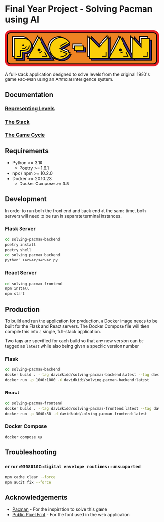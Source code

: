 # Final Year Project - Solving Pacman using AI

![Pacman Logo](solving-pacman-frontend/src/assets/images/pacman_logo_small.png)

A full-stack application designed to solve levels from the original 1980's game Pac-Man using an Artificial Intelligence system.

## Documentation

### [Representing Levels](docs/level-representation.md)

### [The Stack](docs/the-stack.md)

### [The Game Cycle](docs/game-cycle.md)

## Requirements

- Python >= 3.10
  - Poetry >= 1.6.1
- npx / npm >= 10.2.0
- Docker >= 20.10.23
  - Docker Compose >= 3.8

## Development

In order to run both the front end and back end at the same time, both servers will need to be run in separate terminal instances.

### Flask Server

```bash
cd solving-pacman-backend
poetry install
poetry shell
cd solving_pacman_backend
python3 server/server.py
```

### React Server

```bash
cd solving-pacman-frontend
npm install
npm start
```

## Production

To build and run the application for production, a Docker image needs to be built for the Flask and React servers. The Docker Compose file will then compile this into a single, full-stack application.

Two tags are specified for each build so that any new version can be tagged as `latest` while also being given a specific version number

### Flask

```bash
cd solving-pacman-backend
docker build . --tag davidkidd/solving-pacman-backend:latest --tag davidkidd/solving-pacman-backend:{new-version-number}
docker run -p 1000:1000 -d davidkidd/solving-pacman-backend:latest
```

### React

```bash
cd solving-pacman-frontend
docker build . --tag davidkidd/solving-pacman-frontend:latest --tag davidkidd/solving-pacman-frontend:{new-version-number}
docker run -p 3000:80 -d davidkidd/solving-pacman-frontend:latest
```

### Docker Compose

```bash
docker compose up
```

## Troubleshooting

### `error:0308010C:digital envelope routines::unsupported`

```bash
npm cache clear --force
npm audit fix --force
```

## Acknowledgements

- [Pacman](https://www.pacman.com/en/) - For the inspiration to solve this game
- [Public Pixel Font](https://www.fontspace.com/public-pixel-font-f72305) - For the font used in the web application
